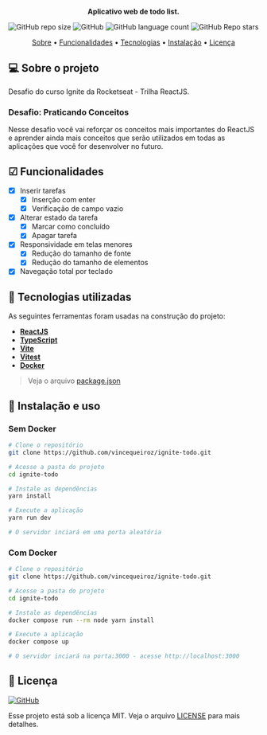 <p align="center">
    <strong>Aplicativo web de todo list.</strong>
</p>

<p align="center">
  <img alt="GitHub repo size" src="https://img.shields.io/github/repo-size/vincequeiroz/ignite-todo">
  <img alt="GitHub" src="https://img.shields.io/github/license/vincequeiroz/ignite-todo">
  <img alt="GitHub language count" src="https://img.shields.io/github/languages/count/vincequeiroz/ignite-todo">
  <img alt="GitHub Repo stars" src="https://img.shields.io/github/stars/vincequeiroz/ignite-todo?style=social">
</p>

<p align="center">
 <a href="#-sobre-o-projeto">Sobre</a> •
 <a href="#-funcionalidades">Funcionalidades</a> • 
 <a href="#-tecnologias-utilizadas">Tecnologias</a> • 
 <a href="#-instalação-e-uso">Instalação</a> • 
 <a href="#-licença">Licença</a>
</p>

## 💻 Sobre o projeto

Desafio do curso Ignite da Rocketseat - Trilha ReactJS.

### Desafio: Praticando Conceitos

Nesse desafio você vai reforçar os conceitos mais importantes do ReactJS e aprender ainda mais conceitos que serão utilizados em todas as aplicações que você for desenvolver no futuro.

## ☑ Funcionalidades

- [x] Inserir tarefas
  - [x] Inserção com enter
  - [x] Verificação de campo vazio
- [x] Alterar estado da tarefa
  - [x] Marcar como concluído
  - [x] Apagar tarefa
- [x] Responsividade em telas menores
  - [x] Redução do tamanho de fonte
  - [x] Redução do tamanho de elementos
- [x] Navegação total por teclado

## 🔨 Tecnologias utilizadas

As seguintes ferramentas foram usadas na construção do projeto:

- **[ReactJS](https://reactjs.org/)**
- **[TypeScript](https://www.typescriptlang.org/)**
- **[Vite](https://vitejs.dev/)**
- **[Vitest](https://vitest.dev/)**
- **[Docker](https://www.docker.com/)**

> Veja o arquivo [package.json](https://github.com/vincequeiroz/ignite-todo/blob/main/package.json)

## 🚀 Instalação e uso

### Sem Docker

```bash
# Clone o repositório
git clone https://github.com/vincequeiroz/ignite-todo.git

# Acesse a pasta do projeto
cd ignite-todo

# Instale as dependências
yarn install

# Execute a aplicação
yarn run dev

# O servidor inciará em uma porta aleatória
```

### Com Docker

```bash
# Clone o repositório
git clone https://github.com/vincequeiroz/ignite-todo.git

# Acesse a pasta do projeto
cd ignite-todo

# Instale as dependências
docker compose run --rm node yarn install

# Execute a aplicação
docker compose up

# O servidor inciará na porta:3000 - acesse http://localhost:3000
```

## 📝 Licença

<a href="https://opensource.org/licenses/MIT">
    <img alt="GitHub" src="https://img.shields.io/github/license/vincequeiroz/ignite-todo">
</a>

Esse projeto está sob a licença MIT. Veja o arquivo [LICENSE](./LICENSE.md) para mais detalhes.
